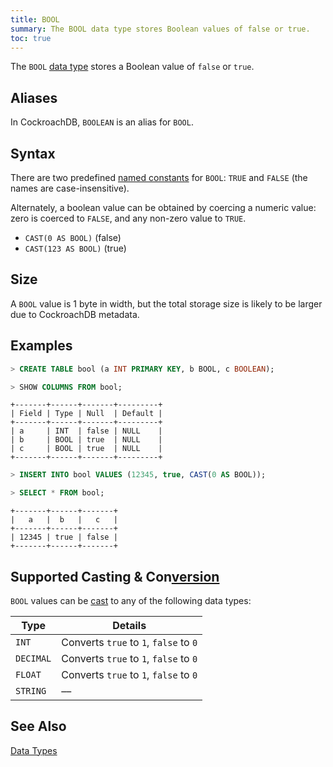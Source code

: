 ```yaml
---
title: BOOL
summary: The BOOL data type stores Boolean values of false or true.
toc: true
---
```


The `BOOL` [data type](data-types.html) stores a Boolean value of `false` or `true`. 


## Aliases

In CockroachDB, `BOOLEAN` is an alias for `BOOL`. 

## Syntax

There are two predefined
[named constants](sql-constants.html#named-constants) for `BOOL`:
`TRUE` and `FALSE` (the names are case-insensitive).

Alternately, a boolean value can be obtained by coercing a numeric
value: zero is coerced to `FALSE`, and any non-zero value to `TRUE`.

- `CAST(0 AS BOOL)` (false)
- `CAST(123 AS BOOL)` (true)

## Size

A `BOOL` value is 1 byte in width, but the total storage size is likely to be larger due to CockroachDB metadata.  

## Examples

~~~ sql
> CREATE TABLE bool (a INT PRIMARY KEY, b BOOL, c BOOLEAN);

> SHOW COLUMNS FROM bool;
~~~
~~~
+-------+------+-------+---------+
| Field | Type | Null  | Default |
+-------+------+-------+---------+
| a     | INT  | false | NULL    |
| b     | BOOL | true  | NULL    |
| c     | BOOL | true  | NULL    |
+-------+------+-------+---------+
~~~
~~~ sql
> INSERT INTO bool VALUES (12345, true, CAST(0 AS BOOL));

> SELECT * FROM bool;
~~~
~~~
+-------+------+-------+
|   a   |  b   |   c   |
+-------+------+-------+
| 12345 | true | false |
+-------+------+-------+
~~~

## Supported Casting & Con[version](cluster-settings.html#setting-version)

`BOOL` values can be [cast](data-types.html#data-type-con[version](cluster-settings.html#setting-version)s-casts) to any of the following data types:

Type | Details
-----|--------
`INT` | Converts `true` to `1`, `false` to `0`
`DECIMAL` | Converts `true` to `1`, `false` to `0`
`FLOAT` | Converts `true` to `1`, `false` to `0`
`STRING` | ––

## See Also

[Data Types](data-types.html)
